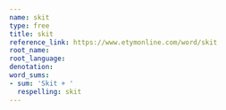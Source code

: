 ```yaml
---
name: skit
type: free
title: skit
reference_link: https://www.etymonline.com/word/skit
root_name: 
root_language: 
denotation: 
word_sums:
- sum: 'Skit + '
  respelling: skit
---
```

